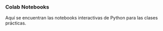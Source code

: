 ### Colab Notebooks

Aquí se encuentran las notebooks interactivas de Python para las clases prácticas.
